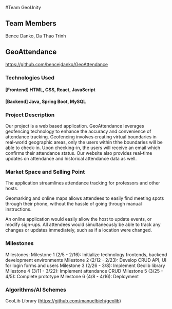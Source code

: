 #Team GeoUnity

## Team Members
Bence Danko, Da Thao Trinh

## GeoAttendance
https://github.com/bencejdanko/GeoAttendance

### Technologies Used
  #### [Frontend] HTML, CSS, React, JavaScript
  #### [Backend] Java, Spring Boot, MySQL

### Project Description
Our project is a web based application. GeoAttendance leverages geofencing technology to enhance the accuracy and convenience of attendance tracking. Geofencing involves creating virtual boundaries in real-world geographic areas, only the users within thhe boundaries will be able to check-in. Upon checking-in, the users will receive an email which confirms their attendance status. Our website also provides real-time updates on attendance and historical attendance data as well.

### Market Space and Selling Point 
The application streamlines attendance tracking for professors and other hosts.

Geomarking and online maps allows attendees to easily find meeting spots through their phone, without the hassle of going through manual instructions.

An online application would easily allow the host to update events, or modify sign-ups. All attendees would simultaneously be able to track any changes or updates immediately, such as if a location were changed.

### Milestones
Milestones:
Milestone 1 (2/5 - 2/16): Initialize technology frontends, backend development environments
Milestone 2 (2/12 - 2/23): Develop CRUD API, UI for login forms and users
Milestone 3 (2/26 - 3/8): Implement Geolib library
Milestone 4 (3/11 - 3/22): Implement attendance CRUD
Milestone 5 (3/25 - 4/5): Complete prototype
Milestone 6 (4/8 - 4/16): Deployment

### Algorithms/AI Schemes
GeoLib Library (https://github.com/manuelbieh/geolib)

